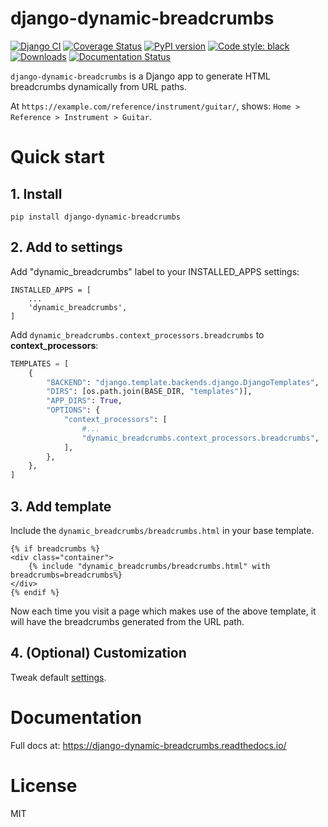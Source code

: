 django-dynamic-breadcrumbs
=====

[![Django CI](https://github.com/marcanuy/django-dynamic-breadcrumbs/actions/workflows/django.yml/badge.svg)](https://github.com/marcanuy/django-dynamic-breadcrumbs/actions/workflows/django.yml)
[![Coverage Status](https://coveralls.io/repos/github/marcanuy/django-dynamic-breadcrumbs/badge.svg?branch=main)](https://coveralls.io/github/marcanuy/django-dynamic-breadcrumbs?branch=main)
[![PyPI version](https://img.shields.io/pypi/v/django-dynamic-breadcrumbs)](https://pypi.org/project/django-dynamic-breadcrumbs/)
[![Code style: black](https://img.shields.io/badge/code%20style-black-000000.svg)](https://github.com/psf/black)
[![Downloads](https://pepy.tech/badge/django-dynamic-breadcrumbs)](https://pepy.tech/project/django-dynamic-breadcrumbs)
[![Documentation Status](https://readthedocs.org/projects/django-dynamic-breadcrumbs/badge/?version=latest)](https://django-dynamic-breadcrumbs.readthedocs.io/en/latest/?badge=latest)

`django-dynamic-breadcrumbs` is a Django app to generate HTML breadcrumbs
dynamically from URL paths.

At `https://example.com/reference/instrument/guitar/`, shows:
`Home > Reference > Instrument > Guitar`.

# Quick start

## 1. Install

~~~
pip install django-dynamic-breadcrumbs
~~~

## 2. Add to settings

Add "dynamic_breadcrumbs" label to your INSTALLED_APPS settings:

    INSTALLED_APPS = [
        ...
        'dynamic_breadcrumbs',
    ]

Add `dynamic_breadcrumbs.context_processors.breadcrumbs` to **context_processors**:

~~~ python
TEMPLATES = [
    {
        "BACKEND": "django.template.backends.django.DjangoTemplates",
        "DIRS": [os.path.join(BASE_DIR, "templates")],
        "APP_DIRS": True,
        "OPTIONS": {
            "context_processors": [
				#...
                "dynamic_breadcrumbs.context_processors.breadcrumbs",
            ],
        },
    },
]
~~~

## 3. Add template

Include the `dynamic_breadcrumbs/breadcrumbs.html` in your base template.

~~~
{% if breadcrumbs %}
<div class="container">
    {% include "dynamic_breadcrumbs/breadcrumbs.html" with breadcrumbs=breadcrumbs%}
</div>
{% endif %}
~~~

Now each time you visit a page which makes use of the above template,
it will have the breadcrumbs generated from the URL path.

## 4. (Optional) Customization

Tweak default [settings](https://django-dynamic-breadcrumbs.readthedocs.io/en/latest/ref/settings.html).

# Documentation

Full docs at: https://django-dynamic-breadcrumbs.readthedocs.io/

# License

MIT
